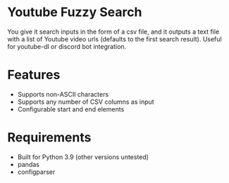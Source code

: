 # Youtube Fuzzy Search
You give it search inputs in the form of a csv file, and it outputs a text file with a list of Youtube video urls (defaults to the first search result). Useful for youtube-dl or discord bot integration.


# Features
- Supports non-ASCII characters
- Supports any number of CSV columns as input
- Configurable start and end elements

# Requirements
- Built for Python 3.9 (other versions untested)
- pandas
- configparser
